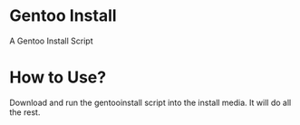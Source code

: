 # Gentoo Install
A Gentoo Install Script
# How to Use?
Download and run the gentooinstall script into the install media.
It will do all the rest.
